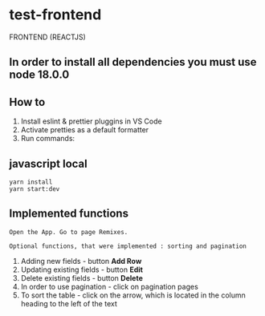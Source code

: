 # test-frontend

FRONTEND (REACTJS)

## **In order to install all dependencies you must use node 18.0.0**

## How to

1. Install eslint & prettier pluggins in VS Code
2. Activate pretties as a default formatter
3. Run commands:

## javascript local

```
yarn install
yarn start:dev
```

## Implemented functions

```
Open the App. Go to page Remixes.

Optional functions, that were implemented : sorting and pagination
```

1. Adding new fields - button **Add Row**
2. Updating existing fields - button **Edit**
3. Delete existing fields - button **Delete**
4. In order to use pagination - click on pagination pages
5. To sort the table - click on the arrow, which is located in the column heading to the left of the text
